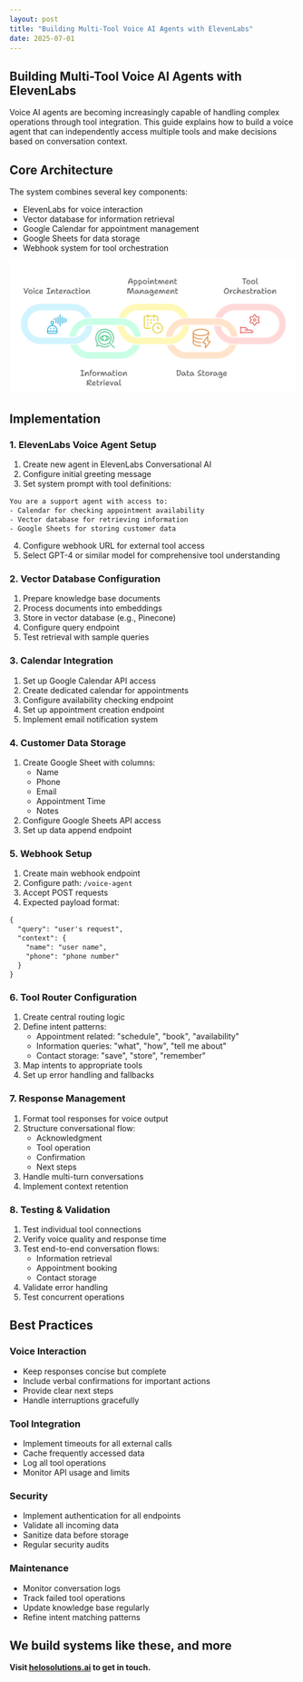 ```yaml
---
layout: post
title: "Building Multi-Tool Voice AI Agents with ElevenLabs"
date: 2025-07-01
---
```


## Building Multi-Tool Voice AI Agents with ElevenLabs

Voice AI agents are becoming increasingly capable of handling complex operations through tool integration. This guide explains how to build a voice agent that can independently access multiple tools and make decisions based on conversation context.

## Core Architecture

The system combines several key components:
- ElevenLabs for voice interaction
- Vector database for information retrieval
- Google Calendar for appointment management
- Google Sheets for data storage
- Webhook system for tool orchestration

<img src="/assets/images/Core Architecture - visual selection.png" alt="Alt text" width="600"/>

## Implementation

### 1. ElevenLabs Voice Agent Setup
1. Create new agent in ElevenLabs Conversational AI
2. Configure initial greeting message
3. Set system prompt with tool definitions:
```
You are a support agent with access to:
- Calendar for checking appointment availability
- Vector database for retrieving information
- Google Sheets for storing customer data
```
4. Configure webhook URL for external tool access
5. Select GPT-4 or similar model for comprehensive tool understanding

### 2. Vector Database Configuration
1. Prepare knowledge base documents
2. Process documents into embeddings
3. Store in vector database (e.g., Pinecone)
4. Configure query endpoint
5. Test retrieval with sample queries

### 3. Calendar Integration
1. Set up Google Calendar API access
2. Create dedicated calendar for appointments
3. Configure availability checking endpoint
4. Set up appointment creation endpoint
5. Implement email notification system

### 4. Customer Data Storage
1. Create Google Sheet with columns:
   - Name
   - Phone
   - Email
   - Appointment Time
   - Notes
2. Configure Google Sheets API access
3. Set up data append endpoint

### 5. Webhook Setup
1. Create main webhook endpoint
2. Configure path: `/voice-agent`
3. Accept POST requests
4. Expected payload format:
```
{
  "query": "user's request",
  "context": {
    "name": "user name",
    "phone": "phone number"
  }
}
```

### 6. Tool Router Configuration
1. Create central routing logic
2. Define intent patterns:
   - Appointment related: "schedule", "book", "availability"
   - Information queries: "what", "how", "tell me about"
   - Contact storage: "save", "store", "remember"
3. Map intents to appropriate tools
4. Set up error handling and fallbacks

### 7. Response Management
1. Format tool responses for voice output
2. Structure conversational flow:
   - Acknowledgment
   - Tool operation
   - Confirmation
   - Next steps
3. Handle multi-turn conversations
4. Implement context retention

### 8. Testing & Validation
1. Test individual tool connections
2. Verify voice quality and response time
3. Test end-to-end conversation flows:
   - Information retrieval
   - Appointment booking
   - Contact storage
4. Validate error handling
5. Test concurrent operations

## Best Practices

### Voice Interaction
- Keep responses concise but complete
- Include verbal confirmations for important actions
- Provide clear next steps
- Handle interruptions gracefully

### Tool Integration
- Implement timeouts for all external calls
- Cache frequently accessed data
- Log all tool operations
- Monitor API usage and limits

### Security
- Implement authentication for all endpoints
- Validate all incoming data
- Sanitize data before storage
- Regular security audits

### Maintenance
- Monitor conversation logs
- Track failed tool operations
- Update knowledge base regularly
- Refine intent matching patterns

## We build systems like these, and more 

**Visit [helosolutions.ai](https://helosolutions.ai) to get in touch.**